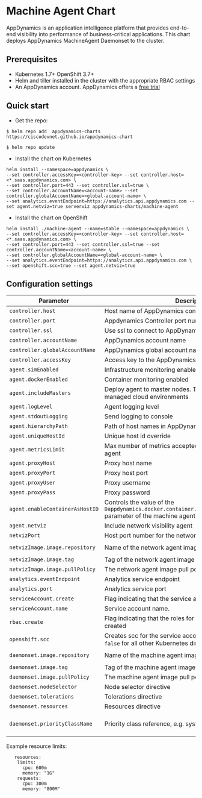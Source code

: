 # Machine Agent Chart

AppDynamics is an application intelligence platform that provides end-to-end visibility into performance of business-critical applications.
This chart deploys AppDynamics MachineAgent Daemonset to the cluster.

## Prerequisites

* Kubernetes 1.7+ OpenShift 3.7+
* Helm and tiller installed in the cluster with the appropriate RBAC settings
* An AppDynamics account. AppDynamics offers a [free trial](https://www.appdynamics.com/free-trial/)

## Quick start

* Get the repo:

```
$ helm repo add  appdynamics-charts https://ciscodevnet.github.io/appdynamics-chart

$ helm repo update

```

* Install the chart on Kubernetes

```
helm install --namespace=appdynamics \
--set controller.accessKey=<controller-key> --set controller.host=<*.saas.appdynamics.com> \
--set controller.port=443 --set controller.ssl=true \
--set controller.accountName=<account-name> --set controller.globalAccountName=<global-account-name> \
--set analytics.eventEndpoint=https://analytics.api.appdynamics.com --set agent.netviz=true serverviz appdynamics-charts/machine-agent
```

* Install the chart on OpenShift

```
helm install ./machine-agent --name=stable --namespace=appdynamics \
--set controller.accessKey=<controller-key> --set controller.host=<*.saas.appdynamics.com> \
--set controller.port=443 --set controller.ssl=true --set controller.accountName=<account-name> \
--set controller.globalAccountName=<global-account-name> \
--set analytics.eventEndpoint=https://analytics.api.appdynamics.com \
--set openshift.scc=true --set agent.netviz=true

```

## Configuration settings

| Parameter                 | Description                                                  | Default                    |
| ------------------------- | ------------------------------------------------------------ | -------------------------- |
| `controller.host`                 | Host name of AppDynamics controller                 |                          |
| `controller.port`              | Appdynamics Controller port number | `443`|
| `controller.ssl`                  | Use ssl to connect to AppDynamics controller                |   `true`                      |
| `controller.accountName`     | AppDynamics account name | customer1
| `controller.globalAccountName` | AppDynamics global account name | |
| `controller.accessKey`             | Access key to the AppDynamics controller                             |                     |
| `agent.simEnabled`         | Infrastructure monitoring enabled                          | `true`                    |
| `agent.dockerEnabled`             | Container monitoring enabled                                       | `true`  |
| `agent.includeMasters`             | Deploy agent to master nodes. The flag has no effect in managed cloud environments                                       | `true`  |
| `agent.logLevel`        | Agent logging level                                             | `info`             |
| `agent.stdoutLogging`               | Send logging to console                        | `false`            |
| `agent.hierarchyPath`               | Path of host names in AppDynamics controller                 |      |
| `agent.uniqueHostId`              | Unique host id override                   |                  |
| `agent.metricsLimit`            | Max number of metrics accepted by the controller from the agent                             | `4000`                      |
| `agent.proxyHost`             | Proxy host name |                      |
| `agent.proxyPort`          | Proxy host port |            |
| `agent.proxyUser`             | Proxy username               |         
| `agent.proxyPass`             | Proxy password                  |
| `agent.enableContainerAsHostID` | Controls the value of the `Dappdynamics.docker.container.containerIdAsHostId.enabled` parameter of the machine agent | `false` |
| `agent.netviz` | Include network visibility agent | `false` |
| `netvizPort` | Host port number for the network visibility agent | 3892 |
| `netvizImage.image.repository` | Name of the network agent image | `docker.io/appdynamics/machine-agent-netviz`
| `netvizImage.image.tag` | Tag of the network agent image | `latest`
| `netvizImage.image.pullPolicy` | The network agent image pull policy| `Always`
| `analytics.eventEndpoint`     | Analytics service endpoint   | `https://analytics.api.appdynamics.com/`
| `analytics.port`             | Analytics service port       | 
| `serviceAccount.create`       | Flag indicating that the service account will be created | `true`
| `serviceAccount.name`       | Service account name.   | appdynamics-infraviz
| `rbac.create`            | Flag indicating that the roles for the service account will be created | `true`
| `openshift.scc`    | Creates scc for the service account on OpenShift. Set to `false` for all other Kubernetes distributions | `true`
| `daemonset.image.repository` | Name of the machine agent image | `docker.io/appdynamics/machine-agent-analytics`
| `daemonset.image.tag` | Tag of the machine agent image | `latest`
| `daemonset.image.pullPolicy` | The machine agent image pull policy| `Always`
| `daemonset.nodeSelector` | Node selector directive |
| `daemonset.tolerations ` | Tolerations directive |
| `daemonset.resources ` | Resources directive  | See below
| `daemonset.priorityClassName ` | Priority class reference, e.g. system-node-critical.  | Optional. When set to `system-node-critical` the chart must be deployed to `kube-system` namespace


Example resource limits:

```
   resources:
    limits:
      cpu: 600m
      memory: "1G"
    requests: 
      cpu: 300m
      memory: "800M"
```



 
